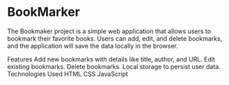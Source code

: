 # BookMarker
The Bookmaker project is a simple web application that allows users to bookmark their favorite books. Users can add, edit, and delete bookmarks, and the application will save the data locally in the browser.

Features
Add new bookmarks with details like title, author, and URL.
Edit existing bookmarks.
Delete bookmarks.
Local storage to persist user data.
Technologies Used
HTML
CSS
JavaScript
